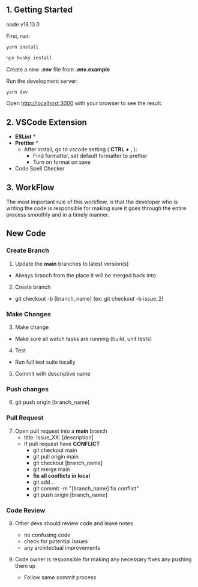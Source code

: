 ## 1. Getting Started

node v18.13.0

First, run:

```bash
yarn install
```

```bash
npx husky install
```

Create a new **.env** file from **.env.example**

Run the development server:

```bash
yarn dev
```

Open [http://localhost:3000](http://localhost:3000) with your browser to see the result.

## 2. VSCode Extension

- **ESLint** \*
- **Prettier** \*
  - After install, go to vscode setting ( **CTRL + ,** ):
    - Find formatter, set default formatter to prettier
    - Turn on format on save
- Code Spell Checker

## 3. WorkFlow

The most important rule of this workflow, is that the developer who is writing the code is responsible for making sure it goes through the entire process smoothly and in a timely manner.

## New Code

### Create Branch

1. Update the **main** branches to latest version(s)

- Always branch from the place it will be merged back into

2. Create branch

- git checkout -b [branch_name] (ex: git checkout -b issue_2)

### Make Changes

3. Make change

- Make sure all watch tasks are running (build, unit tests)

4. Test

- Run full test suite locally

5. Commit with descriptive name

### Push changes

6. git push origin [branch_name]

### Pull Request

7. Open pull request into a **main** branch
   - title: Issue_XX: [description]
   - If pull request have **CONFLICT**
     - git checkout main
     - git pull origin main
     - git checkout [branch_name]
     - git merge main
     - **fix all conflicts in local**
     - git add .
     - git commit -m "[branch_name] fix conflict"
     - git push origin [branch_name]

### Code Review

8. Other devs should review code and leave notes

   - no confusing code
   - check for potential issues
   - any architectual improvements

9. Code owner is responsible for making any necessary fixes any pushing them up
   - Follow same commit process
